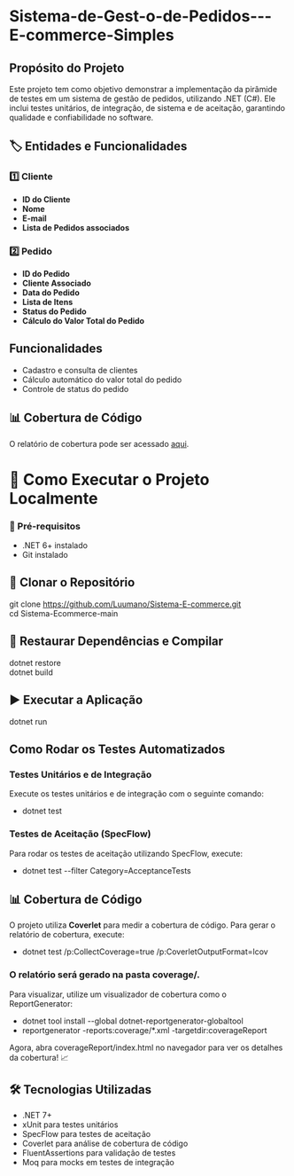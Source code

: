 # Sistema-de-Gest-o-de-Pedidos---E-commerce-Simples

## Propósito do Projeto
Este projeto tem como objetivo demonstrar a implementação da pirâmide de testes em um sistema de gestão de pedidos, utilizando .NET (C#). Ele inclui testes unitários, de integração, de sistema e de aceitação, garantindo qualidade e confiabilidade no software.
## 🏷️ Entidades e Funcionalidades

### 1️⃣ Cliente  
- **ID do Cliente**  
- **Nome**  
- **E-mail**  
- **Lista de Pedidos associados**  

### 2️⃣ Pedido  
- **ID do Pedido**  
- **Cliente Associado**  
- **Data do Pedido**  
- **Lista de Itens**  
- **Status do Pedido**  
- **Cálculo do Valor Total do Pedido**  
## Funcionalidades
* Cadastro e consulta de clientes
* Cálculo automático do valor total do pedido
* Controle de status do pedido
## 📊 Cobertura de Código
O relatório de cobertura pode ser acessado [aqui](coverage/index.html).

# 🚀 Como Executar o Projeto Localmente
### 📌 Pré-requisitos  
- .NET 6+ instalado  
- Git instalado
## 🔧 Clonar o Repositório  
git clone https://github.com/Luumano/Sistema-E-commerce.git  
cd Sistema-Ecommerce-main  
## 🔨 Restaurar Dependências e Compilar  
dotnet restore  
dotnet build
## ▶️ Executar a Aplicação  
dotnet run  

## Como Rodar os Testes Automatizados
### Testes Unitários e de Integração
Execute os testes unitários e de integração com o seguinte comando:
* dotnet test

### Testes de Aceitação (SpecFlow)
Para rodar os testes de aceitação utilizando SpecFlow, execute:
* dotnet test --filter Category=AcceptanceTests

## 📊 Cobertura de Código  
O projeto utiliza **Coverlet** para medir a cobertura de código. Para gerar o relatório de cobertura, execute:  
* dotnet test /p:CollectCoverage=true /p:CoverletOutputFormat=lcov

### O relatório será gerado na pasta coverage/.
Para visualizar, utilize um visualizador de cobertura como o ReportGenerator:
* dotnet tool install --global dotnet-reportgenerator-globaltool
* reportgenerator -reports:coverage/*.xml -targetdir:coverageReport

Agora, abra coverageReport/index.html no navegador para ver os detalhes da cobertura! 📈
## 🛠️ Tecnologias Utilizadas  
- .NET 7+  
- xUnit para testes unitários  
- SpecFlow para testes de aceitação  
- Coverlet para análise de cobertura de código  
- FluentAssertions para validação de testes  
- Moq para mocks em testes de integração  
